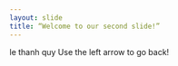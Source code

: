 ```yaml
---
layout: slide
title: “Welcome to our second slide!”
---
```

le thanh quy
Use the left arrow to go back!
